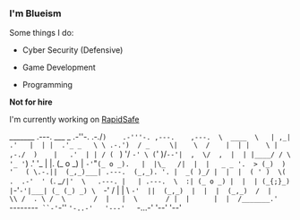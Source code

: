 ### I'm Blueism

Some things I do:

* Cyber Security (Defensive)

* Game Development

* Programming

**Not for hire**

I'm currently working on [RapidSafe](https://github.com/Blueism/RapidSafe)

 _______     .---.      ___    _     .-''-.  .-./`)    .-'''-. ,---.    ,---. 
\  ____  \   | ,_|    .'   |  | |  .'_ _   \ \ .-.')  / _     \|    \  /    | 
| |    \ | ,-./  )    |   .'  | | / ( ` )   '/ `-' \ (`' )/`--'|  ,  \/  ,  | 
| |____/ / \  '_ '`)  .'  '_  | |. (_ o _)  | `-'`"`(_ o _).   |  |\_   /|  | 
|   _ _ '.  > (_)  )  '   ( \.-.||  (_,_)___| .---.  (_,_). '. |  _( )_/ |  | 
|  ( ' )  \(  .  .-'  ' (`. _` /|'  \   .---. |   | .---.  \  :| (_ o _) |  | 
| (_{;}_) | `-'`-'|___| (_ (_) _) \  `-'    / |   | \    `-'  ||  (_,_)  |  | 
|  (_,_)  /  |        \\ /  . \ /  \       /  |   |  \       / |  |      |  | 
/_______.'   `--------` ``-'`-''    `'-..-'   '---'   `-...-'  '--'      '--'
